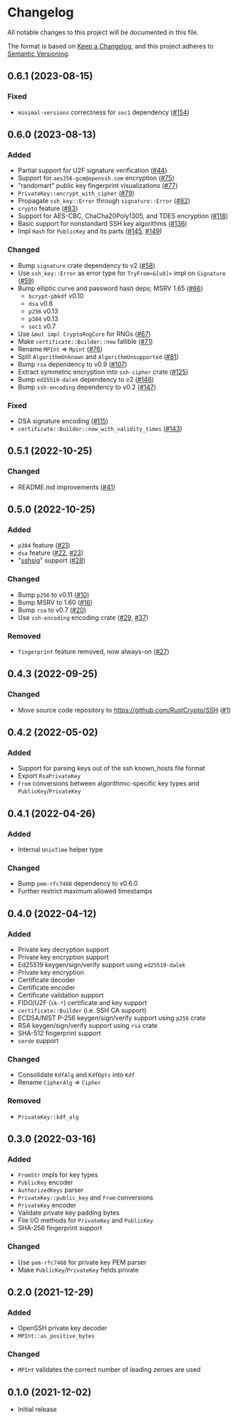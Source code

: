 # Changelog
All notable changes to this project will be documented in this file.

The format is based on [Keep a Changelog](https://keepachangelog.com/en/1.0.0/),
and this project adheres to [Semantic Versioning](https://semver.org/spec/v2.0.0.html).

## 0.6.1 (2023-08-15)
### Fixed
- `minimal-versions` correctness for `sec1` dependency ([#154])

[#154]: https://github.com/RustCrypto/SSH/pull/154

## 0.6.0 (2023-08-13)
### Added
- Partial support for U2F signature verification ([#44])
- Support for `aes256-gcm@openssh.com` encryption ([#75])
- "randomart" public key fingerprint visualizations ([#77])
- `PrivateKey::encrypt_with_cipher` ([#79])
- Propagate `ssh_key::Error` through `signature::Error` ([#82])
- `crypto` feature ([#83])
- Support for AES-CBC, ChaCha20Poly1305, and TDES encryption ([#118])
- Basic support for nonstandard SSH key algorithms ([#136])
- Impl `Hash` for `PublicKey` and its parts ([#145], [#149])

### Changed
- Bump `signature` crate dependency to v2 ([#58])
- Use `ssh_key::Error` as error type for `TryFrom<&[u8]>` impl on `Signature` ([#59])
- Bump elliptic curve and password hash deps; MSRV 1.65 ([#66])
  - `bcrypt-pbkdf` v0.10
  - `dsa` v0.6
  - `p256` v0.13
  - `p384` v0.13
  - `sec1` v0.7
- Use `&mut impl CryptoRngCore` for RNGs ([#67])
- Make `certificate::Builder::new` fallible ([#71])
- Rename `MPInt` => `Mpint` ([#76])
- Split `AlgorithmUnknown` and `AlgorithmUnsupported` ([#81])
- Bump `rsa` dependency to v0.9 ([#107])
- Extract symmetric encryption into `ssh-cipher` crate ([#125])
- Bump `ed25519-dalek` dependency to v2 ([#146])
- Bump `ssh-encoding` dependency to v0.2 ([#147])

### Fixed
- DSA signature encoding ([#115])
- `certificate::Builder::new_with_validity_times` ([#143])

[#44]: https://github.com/RustCrypto/SSH/pull/44
[#58]: https://github.com/RustCrypto/SSH/pull/58
[#59]: https://github.com/RustCrypto/SSH/pull/59
[#66]: https://github.com/RustCrypto/SSH/pull/66
[#67]: https://github.com/RustCrypto/SSH/pull/67
[#71]: https://github.com/RustCrypto/SSH/pull/71
[#75]: https://github.com/RustCrypto/SSH/pull/75
[#76]: https://github.com/RustCrypto/SSH/pull/76
[#77]: https://github.com/RustCrypto/SSH/pull/77
[#79]: https://github.com/RustCrypto/SSH/pull/79
[#81]: https://github.com/RustCrypto/SSH/pull/81
[#82]: https://github.com/RustCrypto/SSH/pull/82
[#83]: https://github.com/RustCrypto/SSH/pull/83
[#107]: https://github.com/RustCrypto/SSH/pull/107
[#115]: https://github.com/RustCrypto/SSH/pull/115
[#118]: https://github.com/RustCrypto/SSH/pull/118
[#125]: https://github.com/RustCrypto/SSH/pull/125
[#136]: https://github.com/RustCrypto/SSH/pull/136
[#143]: https://github.com/RustCrypto/SSH/pull/143
[#145]: https://github.com/RustCrypto/SSH/pull/145
[#146]: https://github.com/RustCrypto/SSH/pull/146
[#147]: https://github.com/RustCrypto/SSH/pull/147
[#149]: https://github.com/RustCrypto/SSH/pull/149

## 0.5.1 (2022-10-25)
### Changed
- README.md improvements ([#41])

[#41]: https://github.com/RustCrypto/SSH/pull/41

## 0.5.0 (2022-10-25)
### Added
- `p384` feature ([#21])
- `dsa` feature ([#22], [#23])
- "[sshsig]" support ([#28])

### Changed
- Bump `p256` to v0.11 ([#10])
- Bump MSRV to 1.60 ([#16])
- Bump `rsa` to v0.7 ([#20])
- Use `ssh-encoding` encoding crate ([#29], [#37])

### Removed
- `fingerprint` feature removed, now always-on ([#27])

[#10]: https://github.com/RustCrypto/SSH/pull/10
[#16]: https://github.com/RustCrypto/SSH/pull/16
[#20]: https://github.com/RustCrypto/SSH/pull/20
[#21]: https://github.com/RustCrypto/SSH/pull/21
[#22]: https://github.com/RustCrypto/SSH/pull/22
[#23]: https://github.com/RustCrypto/SSH/pull/23
[#27]: https://github.com/RustCrypto/SSH/pull/27
[#28]: https://github.com/RustCrypto/SSH/pull/28
[#29]: https://github.com/RustCrypto/SSH/pull/29
[#37]: https://github.com/RustCrypto/SSH/pull/37
[sshsig]: https://cvsweb.openbsd.org/src/usr.bin/ssh/PROTOCOL.sshsig?annotate=HEAD

## 0.4.3 (2022-09-25)
### Changed
- Move source code repository to <https://github.com/RustCrypto/SSH> ([#1])

[#1]: https://github.com/RustCrypto/SSH/pull/1

## 0.4.2 (2022-05-02)
### Added
- Support for parsing keys out of the ssh known_hosts file format
- Export `RsaPrivateKey`
- `From` conversions between algorithmic-specific key types and `PublicKey`/`PrivateKey`

## 0.4.1 (2022-04-26)
### Added
- Internal `UnixTime` helper type

### Changed
- Bump `pem-rfc7468` dependency to v0.6.0
- Further restrict maximum allowed timestamps

## 0.4.0 (2022-04-12)
### Added
- Private key decryption support
- Private key encryption support
- Ed25519 keygen/sign/verify support using `ed25519-dalek`
- Private key encryption
- Certificate decoder
- Certificate encoder
- Certificate validation support
- FIDO/U2F (`sk-*`) certificate and key support
- `certificate::Builder` (i.e. SSH CA support)
- ECDSA/NIST P-256 keygen/sign/verify support using `p256` crate
- RSA keygen/sign/verify support using `rsa` crate
- SHA-512 fingerprint support
- `serde` support

### Changed
- Consolidate `KdfAlg` and `KdfOpts` into `Kdf`
- Rename `CipherAlg` => `Cipher`

### Removed
- `PrivateKey::kdf_alg`

## 0.3.0 (2022-03-16)
### Added
- `FromStr` impls for key types
- `PublicKey` encoder
- `AuthorizedKeys` parser
- `PrivateKey::public_key` and `From` conversions
- `PrivateKey` encoder
- Validate private key padding bytes
- File I/O methods for `PrivateKey` and `PublicKey`
- SHA-256 fingerprint support

### Changed
- Use `pem-rfc7468` for private key PEM parser
- Make `PublicKey`/`PrivateKey` fields private

## 0.2.0 (2021-12-29)
### Added
- OpenSSH private key decoder
- `MPInt::as_positive_bytes`

### Changed
- `MPInt` validates the correct number of leading zeroes are used

## 0.1.0 (2021-12-02)
- Initial release
